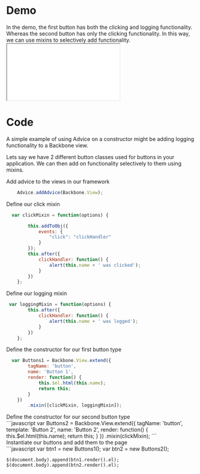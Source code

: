 # Demo

<div class="clear"></div>
<div class="left">
	In the demo, the first button has both the clicking and logging functionality.
	Whereas the second button has only the clicking functionality.
	In this way, we can use mixins to selectively add functionality.
</div>
<iframe src="../resources/demos/demo2.html" class="demo-frame" style="display:inline-block;"></iframe>

<div class="clear"></div>

# Code

<div class="clear"></div>

A simple example of using Advice on a constructor might be adding logging functionality to a Backbone view.

Lets say we have 2 different button classes used for buttons in your application. We can then add on functionality selectively to them using mixins.


<div class="left">
Add advice to the views in our framework
</div>

```javascript
    Advice.addAdvice(Backbone.View);
```

<div class="left">
Define our click mixin
</div>

```javascript
  var clickMixin = function(options) {

        this.addToObj({
            events: {
                "click": "clickHandler"
            }
        });
        this.after({
            clickHandler: function() {
                alert(this.name + ' was clicked');
            }
        })
    };
```

<div class="clear"></div>
<div class="left">
Define our logging mixin
</div>

```javascript
 var loggingMixin = function(options) {
        this.after({
            clickHandler: function() {
                alert(this.name + ' was logged');
            }
        })
    };
```
<div class="clear"></div>

<div class="left">
Define the constructor for our first button type
</div>

```javascript
  var Buttons1 = Backbone.View.extend({
        tagName: 'button',
        name: 'Button 1',
        render: function() {
            this.$el.html(this.name);
            return this;
        }
    })
		.mixin([clickMixin, loggingMixin]);
```
<div class="clear"></div>
<div class="left">
Define the constructor for our second button type
</div>
```javascript
var Buttons2 = Backbone.View.extend({
        tagName: 'button',
        template: 'Button 2',
        name: 'Button 2',
        render: function() {
            this.$el.html(this.name);
            return this;
        }
    })
		.mixin(clickMixin);
```
<div class="clear"></div>
<div class="left">
Instantiate our buttons and add them to the page
</div>
```javascript
    var btn1 = new Buttons1();
    var btn2 = new Buttons2();

    $(document.body).append(btn1.render().el);
    $(document.body).append(btn2.render().el);
```